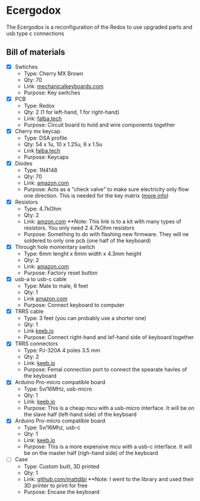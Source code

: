 # Ecergodox
The Ecergodox is a reconfiguration of the Redox to use upgraded parts and usb
type c connections

## Bill of materials
- [x] Swtiches
    - Type: Cherry MX Brown
    - Qty: 70
    - Link: [mechanicalkeyboards.com](https://mechanicalkeyboards.com/shop/index.php?l=product_detail&p=1036)
    - Purpose: Key switches
- [x] PCB
    - Type: Redox
    - Qty: 2 (1 for left-hand, 1 for right-hand)
    - Link: [falba.tech](https://falba.tech/product/redox-pcb-electrical-boards-set-of-2/)
    - Purpose: Circuit board to hold and wire components together
- [x] Cherry mx keycap
    - Type: DSA profile
    - Qty: 54 x 1u, 10 x 1.25u, 6 x 1.5u
    - Link [falba.tech](https://falba.tech/product/dsa-keycaps-printed-left-right-keyboards-redox/)
    - Purpose: Keycaps
- [x] Diodes
    - Type: 1N4148
    - Qty: 70
    - Link: [amazon.com](https://www.amazon.com/McIgIcM-1n4148-switching-Standard-Through/dp/B06XB1R2NK/ref=sr_1_1_sspa?crid=2MDTB9G1MR030&keywords=1N4148+diode&qid=1558984194&s=gateway&sprefix=spide%2Caps%2C258&sr=8-1-spons&psc=1&smid=ATHZ0BI0D2RLH)
    - Purpose: Acts as a "check valve" to make sure electricity only flow one
    direction. This is needed for the key matrix ([more info](http://www.jasonamyers.com/2015/building-a-keyboard-part-2/))
- [x] Resistors
    - Type: 4.7kOhm
    - Qty: 2
    - Link: [amzon.com](https://www.amazon.com/gp/product/B072BL2VX1/ref=ox_sc_act_title_1?smid=A2WWHQ25ENKVJ1&psc=1) **Note: This
    link is to a kit with many types of resistors. You only need 2 4.7kOhm resistors
    - Purpose: Something to do with flashing new firmware. They will ne soldered
    to only one pcb (one half of the keyboard)
- [x] Through hole momentary switch
    - Type: 6mm lenght x 6mm width x 4.3mm height
    - Qty: 2
    - Link: [amazon.com](https://www.amazon.com/6x6x4-3mm-Momentary-Tactile-Button-Through/dp/B00EDJYK46/ref=sr_1_6?keywords=momentary+switch+6+x+6+x+4.3&qid=1558984023&refinements=p_85%3A2470955011&rnid=2470954011&rps=1&s=gateway&sr=8-6)
    - Purpose: Factory reset button
- [x] usb-a to usb-c cable
    - Type: Male to male, 6 feet
    - Qty: 1
    - Link [amazon.com](https://www.amazon.com/AmazonBasics-Type-C-USB-Male-Cable/dp/B01GGKYN0A)
    - Purpose: Connect keyboard to computer
- [x] TRRS cable
    - Type: 3 feet (you can probably use a shorter one)
    - Qty: 1
    - Link [keeb.io](https://keeb.io/products/trrs-cable?variant=7049325936670)
    - Purpose: Connect right-hand and lef-hand side of keyboard together
- [x] TRRS connectors
    - Type: PJ-320A 4 poles 3.5 mm
    - Qty: 2
    - Link: [keeb.io](https://keeb.io/products/trrs-jacks-3-5mm-one-pair)
    - Purpose: Femal connection port to connect the spearate havles of the keyboard
- [x] Arduino Pro-micro compatible board
    - Type: 5v/16MHz, usb-micro
    - Qty: 1
    - Link: [keeb.io](https://keeb.io/products/pro-micro-5v-16mhz-arduino-compatible-atmega32u4)
    - Purpose: This is a cheap mcu with a usb-micro interface. It will 
    be on the slave half (left-hand side) of the keyboard
- [x] Arduino Pro-micro compatible board
    - Type: 5v/16Mhz, usb-c
    - Qty: 1
    - Link: [keeb.io](https://keeb.io/products/elite-c-usb-c-pro-micro-replacement-arduino-compatible-atmega32u4)
    - Purpose: This is a more expensive  mcu with a usb-c interface. It will
    be on the master half (righ-hand side) of the keyboard
- [ ] Case
    - Type: Custom built, 3D printed
    - Qty: 1
    - Link: [github.com/mattdibi](https://github.com/mattdibi/redox-keyboard/tree/master/redox/case) **Note: I went to the library and used their 3D printer to print
    for free
    - Purpose: Encase the keyboard